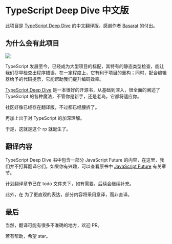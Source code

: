 
# TypeScript Deep Dive 中文版

此项目是 [TypeScript Deep Dive](https://github.com/basarat/typescript-book/) 的中文翻译版，感谢作者 [Basarat](https://github.com/basarat) 的付出。

## 为什么会有此项目

![](http://ovshyp9zv.bkt.clouddn.com/typescript.png)

TypeScript 发展至今，已经成为大型项目的标配，其特有的静态类型检查，能让我们尽早检查出程序错误，在一定程度上，它有利于项目的重构；同时，配合编辑器给予的代码提示，它能帮助我们提升编码效率。

[TypeScript Deep Dive](https://github.com/basarat/typescript-book/) 是一本很好的开源书，从基础到深入，很全面的阐述了 TypeScript 的各种魔法，不管你是新手，还是老鸟，它都将适应你。

社区好像已经存在翻译版，不过都已经腰折了。

再加上出于对 TypeScript 的加深理解。

于是，这就是这个 rp 就诞生了。

## 翻译内容

TypeScript Deep Dive 书中包含一部分 JavaScript Future 的内容，在这里，我们并不打算翻译它们，如果你有兴趣，可以查看原书中 [JavaScript Future](https://basarat.gitbooks.io/typescript/content/docs/future-javascript.html) 有关章节。

计划翻译章节已在 todo 文件夹下，如有需要，后续会继续补充。

此外，在 为了更直观的表达，部分内容将采用意译，而非直译。

## 最后

当然，翻译可能有很多不准确的地方，欢迎 PR。

若有帮助，希望 star。
